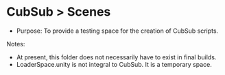 # CubSub > Scenes

* Purpose: To provide a testing space for the creation of CubSub scripts. 

Notes:  
* At present, this folder does not necessarily have to exist in final builds.  
* LoaderSpace.unity is not integral to CubSub. It is a temporary space.   
